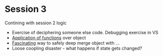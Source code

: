 # Session 3
Contining with session 2 logic

- Exercise of deciphering someone else code. Debugging exercise in VS
- [Application of functions](https://github.com/Gaya/functional-snake/blob/master/src/engine/index.js#L15) over object
- [Fascinating](https://github.com/Gaya/functional-snake/blob/master/src/actors/snake.js#L86) way to safely deep merge object with ...
- Loose coopling disaster - what happens if state gets changed?